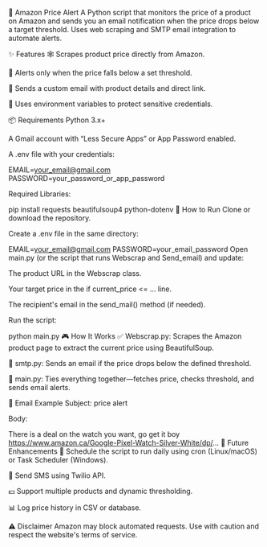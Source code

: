 🔔 Amazon Price Alert
A Python script that monitors the price of a product on Amazon and sends you an email notification when the price drops below a target threshold. Uses web scraping and SMTP email integration to automate alerts.

✨ Features
🕸️ Scrapes product price directly from Amazon.

🎯 Alerts only when the price falls below a set threshold.

📧 Sends a custom email with product details and direct link.

🔐 Uses environment variables to protect sensitive credentials.

📦 Requirements
Python 3.x+

A Gmail account with “Less Secure Apps” or App Password enabled.

A .env file with your credentials:

EMAIL=your_email@gmail.com
PASSWORD=your_password_or_app_password

Required Libraries:

pip install requests beautifulsoup4 python-dotenv
🚀 How to Run
Clone or download the repository.

Create a .env file in the same directory:

EMAIL=your_email@gmail.com
PASSWORD=your_email_password
Open main.py (or the script that runs Webscrap and Send_email) and update:

The product URL in the Webscrap class.

Your target price in the if current_price <= ... line.

The recipient's email in the send_mail() method (if needed).

Run the script:

python main.py
🎮 How It Works
✅ Webscrap.py: Scrapes the Amazon product page to extract the current price using BeautifulSoup.

📧 smtp.py: Sends an email if the price drops below the defined threshold.

🧠 main.py: Ties everything together—fetches price, checks threshold, and sends email alerts.

📧 Email Example
Subject: price alert

Body:

There is a deal on the watch you want, go get it boy
https://www.amazon.ca/Google-Pixel-Watch-Silver-White/dp/...
🧩 Future Enhancements
📆 Schedule the script to run daily using cron (Linux/macOS) or Task Scheduler (Windows).

📱 Send SMS using Twilio API.

💵 Support multiple products and dynamic thresholding.

📊 Log price history in CSV or database.

⚠️ Disclaimer
Amazon may block automated requests. Use with caution and respect the website's terms of service.
